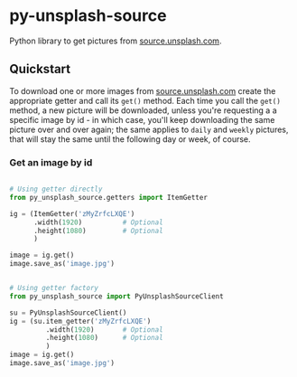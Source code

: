 # py-unsplash-source

Python library to get pictures from [source.unsplash.com](https://source.unsplash.com/).


## Quickstart

To download one or more images from [source.unsplash.com](https://source.unsplash.com/)
create the appropriate getter and call its `get()` method. 
Each time you call the `get()` method, a new picture will be downloaded, unless you're 
requesting a a specific image by id - in which case, you'll keep downloading
the same picture over and over again; the same applies to `daily` and `weekly` pictures, 
that will stay the same until the following day or week, of course. 


### Get an image by id

```python

# Using getter directly
from py_unsplash_source.getters import ItemGetter

ig = (ItemGetter('zMyZrfcLXQE')
      .width(1920)          # Optional
      .height(1080)         # Optional
      )

image = ig.get()
image.save_as('image.jpg')


# Using getter factory
from py_unsplash_source import PyUnsplashSourceClient

su = PyUnsplashSourceClient()
ig = (su.item_getter('zMyZrfcLXQE')
         .width(1920)       # Optional
         .height(1080)      # Optional
         )
image = ig.get()
image.save_as('image.jpg')

```